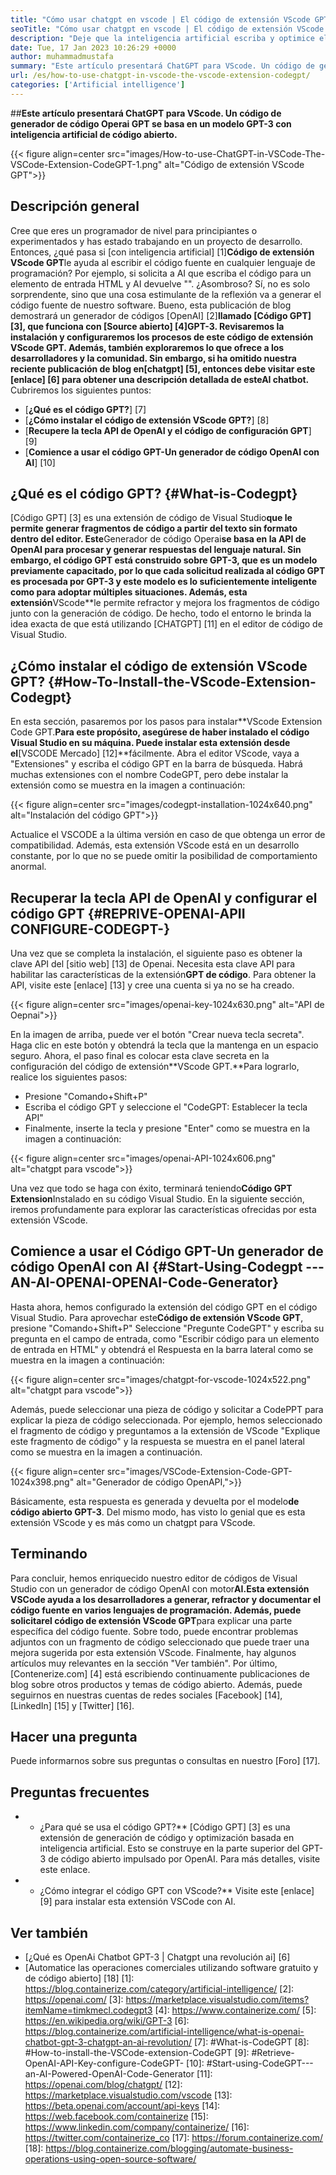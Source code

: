 ```yaml
---
title: "Cómo usar chatgpt en vscode | El código de extensión VScode GPT" 
seoTitle: "Cómo usar chatgpt en vscode | El código de extensión VScode GPT" 
description: "Deje que la inteligencia artificial escriba y optimice el código fuente utilizando la API de OpenAI. El código de extensión VSCode GPT está alimentado por GPT-3, que es un modelo NLP de código abierto." 
date: Tue, 17 Jan 2023 10:26:29 +0000
author: muhammadmustafa
summary: "Este artículo presentará ChatGPT para VScode. Un código de generador de código Operai GPT se basa en un modelo GPT-3 con inteligencia artificial de código abierto." 
url: /es/how-to-use-chatgpt-in-vscode-the-vscode-extension-codegpt/
categories: ['Artificial intelligence']
---
```


##**Este artículo presentará ChatGPT para VScode. Un código de generador de código Operai GPT se basa en un modelo GPT-3 con inteligencia artificial de código abierto.**

{{< figure align=center src="images/How-to-use-ChatGPT-in-VSCode-The-VSCode-Extension-CodeGPT-1.png" alt="Código de extensión VScode GPT">}}


## Descripción general
Cree que eres un programador de nivel para principiantes o experimentados y has estado trabajando en un proyecto de desarrollo. Entonces, ¿qué pasa si [con inteligencia artificial] [1]**Código de extensión VScode GPT**le ayuda al escribir el código fuente en cualquier lenguaje de programación? Por ejemplo, si solicita a AI que escriba el código para un elemento de entrada HTML y AI devuelve "". ¿Asombroso?
Sí, no es solo sorprendente, sino que una cosa estimulante de la reflexión va a generar el código fuente de nuestro software. Bueno, esta publicación de blog demostrará un generador de códigos [OpenAI] [2]****llamado [Código GPT] [3], que funciona con [Source abierto] [4]**GPT-3**. Revisaremos la instalación y configuraremos los procesos de este código de extensión VScode GPT. Además, también exploraremos lo que ofrece a los desarrolladores y la comunidad. Sin embargo, si ha omitido nuestra reciente publicación de blog en**[chatgpt] [5]**, entonces debe visitar este [enlace] [6] para obtener una descripción detallada de este**AI chatbot.**
Cubriremos los siguientes puntos:
* [**¿Qué es el código GPT?**] [7]
* [**¿Cómo instalar el código de extensión VScode GPT?**] [8]
* [**Recupere la tecla API de OpenAI y el código de configuración GPT**] [9]
* [**Comience a usar el código GPT-Un generador de código OpenAI con AI**] [10]

## ¿Qué es el código GPT? {#What-is-Codegpt}
[Código GPT] [3] es una extensión de código de Visual Studio**que le permite generar fragmentos de código a partir del texto sin formato dentro del editor. Este**Generador de código Operai**se basa en la API de OpenAI para procesar y generar respuestas del lenguaje natural. Sin embargo, el código GPT está construido sobre GPT-3, que es un modelo previamente capacitado, por lo que cada solicitud realizada al código GPT es procesada por GPT-3 y este modelo es lo suficientemente inteligente como para adoptar múltiples situaciones. Además, esta extensión**VScode**le permite refractor y mejora los fragmentos de código junto con la generación de código. De hecho, todo el entorno le brinda la idea exacta de que está utilizando [CHATGPT] [11] en el editor de código de Visual Studio.

## ¿Cómo instalar el código de extensión VScode GPT? {#How-To-Install-the-VScode-Extension-Codegpt}
En esta sección, pasaremos por los pasos para instalar**VScode Extension Code GPT.**Para este propósito, asegúrese de haber instalado el código Visual Studio en su máquina. Puede instalar esta extensión desde el**[VSCODE Mercado] [12]**fácilmente.
Abra el editor VScode, vaya a "Extensiones" y escriba el código GPT en la barra de búsqueda. Habrá muchas extensiones con el nombre CodeGPT, pero debe instalar la extensión como se muestra en la imagen a continuación:

{{< figure align=center src="images/codegpt-installation-1024x640.png" alt="Instalación del código GPT">}}

Actualice el VSCODE a la última versión en caso de que obtenga un error de compatibilidad. Además, esta extensión VScode está en un desarrollo constante, por lo que no se puede omitir la posibilidad de comportamiento anormal.

## Recuperar la tecla API de OpenAI y configurar el código GPT {#REPRIVE-OPENAI-APII CONFIGURE-CODEGPT-}
Una vez que se completa la instalación, el siguiente paso es obtener la clave API del [sitio web] [13] de Openai. Necesita esta clave API para habilitar las características de la extensión**GPT de código**. Para obtener la API, visite este [enlace] [13] y cree una cuenta si ya no se ha creado.

{{< figure align=center src="images/openai-key-1024x630.png" alt="API de Oepnai">}}

En la imagen de arriba, puede ver el botón "Crear nueva tecla secreta". Haga clic en este botón y obtendrá la tecla que la mantenga en un espacio seguro. Ahora, el paso final es colocar esta clave secreta en la configuración del código de extensión**VScode GPT.**Para lograrlo, realice los siguientes pasos:
  * Presione "Comando+Shift+P"
  * Escriba el código GPT y seleccione el "CodeGPT: Establecer la tecla API"
  * Finalmente, inserte la tecla y presione "Enter" como se muestra en la imagen a continuación:

{{< figure align=center src="images/openai-API-1024x606.png" alt="chatgpt para vscode">}}

Una vez que todo se haga con éxito, terminará teniendo**Código GPT Extension**Instalado en su código Visual Studio. En la siguiente sección, iremos profundamente para explorar las características ofrecidas por esta extensión VScode.

## Comience a usar el Código GPT-Un generador de código OpenAI con AI {#Start-Using-Codegpt --- AN-AI-OPENAI-OPENAI-Code-Generator}
Hasta ahora, hemos configurado la extensión del código GPT en el código Visual Studio. Para aprovechar este**Código de extensión VScode GPT**, presione "Comando+Shift+P" Seleccione "Pregunte CodeGPT" y escriba su pregunta en el campo de entrada, como "Escribir código para un elemento de entrada en HTML" y obtendrá el Respuesta en la barra lateral como se muestra en la imagen a continuación:

{{< figure align=center src="images/chatgpt-for-vscode-1024x522.png" alt="chatgpt para vscode">}}

Además, puede seleccionar una pieza de código y solicitar a CodePPT para explicar la pieza de código seleccionada. Por ejemplo, hemos seleccionado el fragmento de código y preguntamos a la extensión de VScode "Explique este fragmento de código" y la respuesta se muestra en el panel lateral como se muestra en la imagen a continuación.

{{< figure align=center src="images/VSCode-Extension-Code-GPT-1024x398.png" alt="Generador de código OpenAPI,">}}

Básicamente, esta respuesta es generada y devuelta por el modelo**de código abierto GPT-3**. Del mismo modo, has visto lo genial que es esta extensión VScode y es más como un chatgpt para VScode.

## Terminando
Para concluir, hemos enriquecido nuestro editor de códigos de Visual Studio con un generador de código OpenAI con motor**AI.**Esta extensión VSCode ayuda a los desarrolladores a generar, refractor y documentar el código fuente en varios lenguajes de programación. Además, puede solicitar**el código de extensión VScode GPT**para explicar una parte específica del código fuente. Sobre todo, puede encontrar problemas adjuntos con un fragmento de código seleccionado que puede traer una mejora sugerida por esta extensión VScode. Finalmente, hay algunos artículos muy relevantes en la sección "Ver también".
Por último, [Contenerize.com] [4] está escribiendo continuamente publicaciones de blog sobre otros productos y temas de código abierto. Además, puede seguirnos en nuestras cuentas de redes sociales [Facebook] [14], [LinkedIn] [15] y [Twitter] [16].

## Hacer una pregunta
Puede informarnos sobre sus preguntas o consultas en nuestro [Foro] [17].

## Preguntas frecuentes
* * ¿Para qué se usa el código GPT?**
[Código GPT] [3] es una extensión de generación de código y optimización basada en inteligencia artificial. Esto se construye en la parte superior del GPT-3 de código abierto impulsado por OpenAI. Para más detalles, visite este enlace.
* * ¿Cómo integrar el código GPT con VScode?**
Visite este [enlace] [9] para instalar esta extensión VSCode con AI.

## Ver también
  * [¿Qué es OpenAi Chatbot GPT-3 | Chatgpt una revolución ai] [6]
  * [Automatice las operaciones comerciales utilizando software gratuito y de código abierto] [18]
[1]: https://blog.containerize.com/category/artificial-intelligence/
[2]: https://openai.com/
[3]: https://marketplace.visualstudio.com/items?itemName=timkmecl.codegpt3
[4]: https://www.containerize.com/
[5]: https://en.wikipedia.org/wiki/GPT-3
[6]: https://blog.containerize.com/artificial-intelligence/what-is-openai-chatbot-gpt-3-chatgpt-an-ai-revolution/
[7]: #What-is-CodeGPT
[8]: #How-to-install-the-VSCode-extension-CodeGPT
[9]: #Retrieve-OpenAI-API-Key-configure-CodeGPT-
[10]: #Start-using-CodeGPT---an-AI-Powered-OpenAI-Code-Generator
[11]: https://openai.com/blog/chatgpt/
[12]: https://marketplace.visualstudio.com/vscode
[13]: https://beta.openai.com/account/api-keys
[14]: https://web.facebook.com/containerize
[15]: https://www.linkedin.com/company/containerize/
[16]: https://twitter.com/containerize_co
[17]: https://forum.containerize.com/
[18]: https://blog.containerize.com/blogging/automate-business-operations-using-open-source-software/
